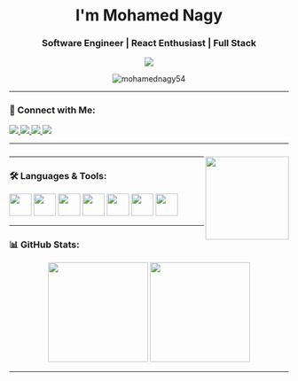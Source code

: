 <h1 align="center">I'm Mohamed Nagy</h1>

<h3 align="center">Software Engineer | React Enthusiast | Full Stack</h3>

<p align="center">
  <a href="https://github.com/mohamednagy54">
    <img src="https://readme-typing-svg.herokuapp.com?lines=Full+Stack+Web+Developer;React+%26+TypeScript+Enthusiast;Passionate+about+Clean+Code+%26+UI%2FUX;Building+Modern%2C+Scalable+Web+Apps;From+Egypt%2C+Coding+with+Purpose+🚀&center=true&width=600&height=45&color=00FF00&vCenter=true&size=20" />
  </a>
</p>


<p align="center">
  <img src="https://komarev.com/ghpvc/?username=mohamednagy54&label=Profile%20views&color=0e75b6&style=flat" alt="mohamednagy54" />
</p>

---

### 🚀 Connect with Me:
<p align="left">
  <a href="https://www.linkedin.com/in/mohamed-nagy-frontend-developer" target="_blank">
    <img src="https://img.shields.io/badge/LinkedIn-0077B5?style=for-the-badge&logo=linkedin&logoColor=white" />
  </a>
  <a href="mailto:nagy14966@gmail.com" target="_blank">
    <img src="https://img.shields.io/badge/Gmail-D14836?style=for-the-badge&logo=gmail&logoColor=white" />
  </a>
  <a href="https://wa.me/01229064632" target="_blank">
    <img src="https://img.shields.io/badge/WhatsApp-25D366?style=for-the-badge&logo=whatsapp&logoColor=white" />
  </a>
  
  <a href="https://drive.google.com/file/d/1LuT1aaFfphPMidtoZVBMqvHP4L8eekQQ/view?usp=sharing" target="_blank">
    <img src="https://img.shields.io/badge/Download%20CV-4CAF50?style=for-the-badge&logo=readme&logoColor=white" />
  </a>
</p>

---



###

<img align="right" height="150" src="https://media.giphy.com/media/qgQUggAC3Pfv687qPC/giphy.gif"  />

---

### 🛠️ Languages & Tools:
<p align="left">
  <img src="https://cdn.jsdelivr.net/gh/devicons/devicon/icons/react/react-original.svg" height="40" />
  <img src="https://cdn.jsdelivr.net/gh/devicons/devicon/icons/javascript/javascript-original.svg" height="40" />
  <img src="https://cdn.jsdelivr.net/gh/devicons/devicon/icons/typescript/typescript-original.svg" height="40" />
  <img src="https://cdn.jsdelivr.net/gh/devicons/devicon/icons/html5/html5-original.svg" height="40" />
  <img src="https://cdn.jsdelivr.net/gh/devicons/devicon/icons/css3/css3-original.svg" height="40" />
  <img src="https://cdn.jsdelivr.net/gh/devicons/devicon/icons/git/git-original.svg" height="40" />
  <img src="https://cdn.jsdelivr.net/gh/devicons/devicon/icons/github/github-original.svg" height="40" />
</p>

---


### 📊 GitHub Stats:
<p align="center">
  <img src="https://github-readme-stats.vercel.app/api?username=mohamednagy54&show_icons=true&theme=dracula" height="180" />
  <img src="https://github-readme-stats.vercel.app/api/top-langs/?username=mohamednagy54&layout=compact&theme=dracula" height="180" />
</p>

---


###

<br clear="both">
